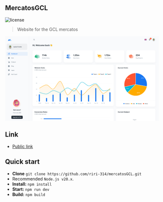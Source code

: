 ## MercatosGCL

![license](https://img.shields.io/badge/license-MIT-blue.svg)

> Website for the GCL mercatos

![preview](public/assets/preview.jpg)

## Link
- [Public link](https://mercatosgcl.web.app/)

## Quick start

- **Clone** `git clone https://github.com/riri-314/mercatosGCL.git`
- Recommended `Node.js v20.x`.
- **Install:** `npm install`
- **Start:** `npm run dev`
- **Build:** `npm build`

